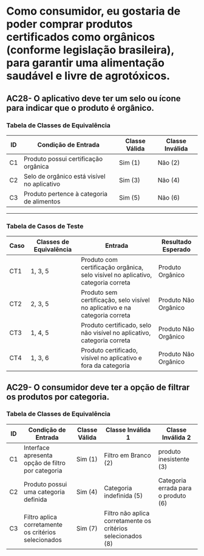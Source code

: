 # Como consumidor, eu gostaria de poder comprar produtos certificados como orgânicos (conforme legislação brasileira), para garantir uma alimentação saudável e livre de agrotóxicos.  
## AC28- O aplicativo deve ter um selo ou ícone para indicar que o produto é orgânico.    
###  Tabela de Classes de Equivalência

| ID  | Condição de Entrada                         | Classe Válida | Classe Inválida |
|-----|---------------------------------------------|----------------|------------------|
| C1  | Produto possui certificação orgânica        | Sim  (1)          | Não     (2)         |
| C2  | Selo de orgânico está visível no aplicativo | Sim  (3)          | Não     (4)         |
| C3  | Produto pertence à categoria de alimentos   | Sim  (5)         | Não      (6)        |

---

### Tabela de Casos de Teste

| Caso | Classes de Equivalência                                   | Entrada                                               | Resultado Esperado |
|------|------------------------------------------------------------|--------------------------------------------------------|--------------------|
| CT1  | 1, 3, 5                                  | Produto com certificação orgânica, selo visível no aplicativo, categoria correta  | Produto Orgânico |
| CT2  | 2, 3, 5                            | Produto sem certificação, selo visível no aplicativo e na categoria correta     |  Produto Não Orgânico   |
| CT3  | 1, 4, 5                              | Produto certificado, selo não visível no aplicativo, categoria correta          |  Produto Não Orgânico |
| CT4  | 1, 3, 6                              | Produto certificado, visível no aplicativo e fora da categoria            |       Produto Não Orgânico |

## AC29- O consumidor deve ter a opção de filtrar os produtos por categoria.
###  Tabela de Classes de Equivalência

| ID  | Condição de Entrada                                 | Classe Válida | Classe Inválida 1 |  Classe Inválida 2 |
|-----|------------------------------------------------------|----------------|------------------|---------------------|
| C1  | Interface apresenta opção de filtro por categoria   | Sim (1)           | Filtro em Branco  (2)    | produto inesistente (3) |
| C2  | Produto possui uma categoria definida               | Sim (4)         | Categoria indefinida (5) | Categoria errada para o produto (6)   |
| C3  | Filtro aplica corretamente os critérios selecionados | Sim (7)            | Filtro não aplica corretamente os critérios selecionados (8)  |   |
